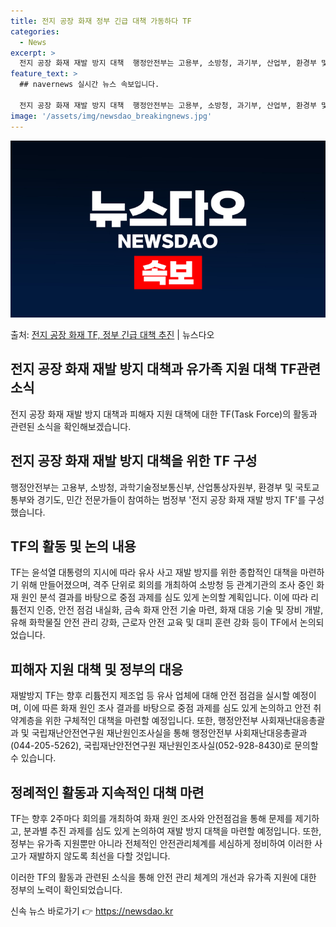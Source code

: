 ```yaml
---
title: 전지 공장 화재 정부 긴급 대책 가동하다 TF
categories:
  - News
excerpt: >
  전지 공장 화재 재발 방지 대책  행정안전부는 고용부, 소방청, 과기부, 산업부, 환경부 및 국토부 등 6개…
feature_text: >
  ## navernews 실시간 뉴스 속보입니다.

  전지 공장 화재 재발 방지 대책  행정안전부는 고용부, 소방청, 과기부, 산업부, 환경부 및 국토부 등 6개…
image: '/assets/img/newsdao_breakingnews.jpg'
---
```


![뉴스다오 속보](/assets/img/newsdao_breakingnews.jpg)

<p>출처: <a href="https://newsdao.kr/4591" rel="dofollow">전지 공장 화재 TF, 정부 긴급 대책 추진</a> | 뉴스다오</p>

<h2 data-ke-size="size26"><b>전지 공장 화재 재발 방지 대책과 유가족 지원 대책 TF관련 소식</b></h2>
<p data-ke-size="size16"></p>
전지 공장 화재 재발 방지 대책과 피해자 지원 대책에 대한 TF(Task Force)의 활동과 관련된 소식을 확인해보겠습니다.

<h2 data-ke-size="size24">전지 공장 화재 재발 방지 대책을 위한 TF 구성</h2>
<p data-ke-size="size16">행정안전부는 고용부, 소방청, 과학기술정보통신부, 산업통상자원부, 환경부 및 국토교통부와 경기도, 민간 전문가들이 참여하는 범정부 '전지 공장 화재 재발 방지 TF'를 구성했습니다.</p>

<h2 data-ke-size="size24">TF의 활동 및 논의 내용</h2>
<p data-ke-size="size16">TF는 윤석열 대통령의 지시에 따라 유사 사고 재발 방지를 위한 종합적인 대책을 마련하기 위해 만들어졌으며, 격주 단위로 회의를 개최하여 소방청 등 관계기관의 조사 중인 화재 원인 분석 결과를 바탕으로 중점 과제를 심도 있게 논의할 계획입니다. 이에 따라 리튬전지 인증, 안전 점검 내실화, 금속 화재 안전 기술 마련, 화재 대응 기술 및 장비 개발, 유해 화학물질 안전 관리 강화, 근로자 안전 교육 및 대피 훈련 강화 등이 TF에서 논의되었습니다.</p>

<h2 data-ke-size="size24">피해자 지원 대책 및 정부의 대응</h2>
<p data-ke-size="size16">재발방지 TF는 향후 리튬전지 제조업 등 유사 업체에 대해 안전 점검을 실시할 예정이며, 이에 따른 화재 원인 조사 결과를 바탕으로 중점 과제를 심도 있게 논의하고 안전 취약계층을 위한 구체적인 대책을 마련할 예정입니다. 또한, 행정안전부 사회재난대응총괄과 및 국립재난안전연구원 재난원인조사실을 통해 행정안전부 사회재난대응총괄과(044-205-5262), 국립재난안전연구원 재난원인조사실(052-928-8430)로 문의할 수 있습니다.</p>

<h2 data-ke-size="size24">정례적인 활동과 지속적인 대책 마련</h2>
<p data-ke-size="size16">TF는 향후 2주마다 회의를 개최하여 화재 원인 조사와 안전점검을 통해 문제를 제기하고, 분과별 추진 과제를 심도 있게 논의하여 재발 방지 대책을 마련할 예정입니다. 또한, 정부는 유가족 지원뿐만 아니라 전체적인 안전관리체계를 세심하게 정비하여 이러한 사고가 재발하지 않도록 최선을 다할 것입니다.</p>

이러한 TF의 활동과 관련된 소식을 통해 안전 관리 체계의 개선과 유가족 지원에 대한 정부의 노력이 확인되었습니다. 

신속 뉴스 바로가기 👉 <a href="https://newsdao.kr" rel="dofollow">https://newsdao.kr</a>


